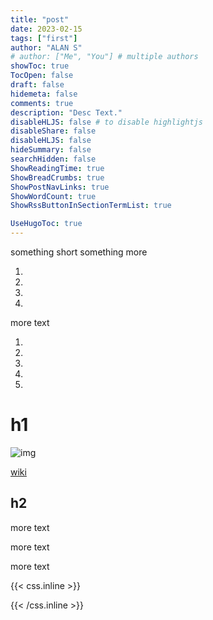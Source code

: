 ```yaml
---
title: "post"
date: 2023-02-15
tags: ["first"]
author: "ALAN S"
# author: ["Me", "You"] # multiple authors
showToc: true
TocOpen: false
draft: false
hidemeta: false
comments: true
description: "Desc Text."
disableHLJS: false # to disable highlightjs
disableShare: false
disableHLJS: false
hideSummary: false
searchHidden: false
ShowReadingTime: true
ShowBreadCrumbs: true
ShowPostNavLinks: true
ShowWordCount: true
ShowRssButtonInSectionTermList: true

UseHugoToc: true
---
```


something short <!--more--> something more

1. 
2.
3. 
4. 

more text

1. 
2. 
3. 
4. 
5. 

# h1

![img](url)

[wiki](https://en.wikipedia.org/)

## h2

more text

more text

more text

{{< css.inline >}}

<style>
.canon { background: white; width: 100%; height: auto; }
</style>

{{< /css.inline >}}
